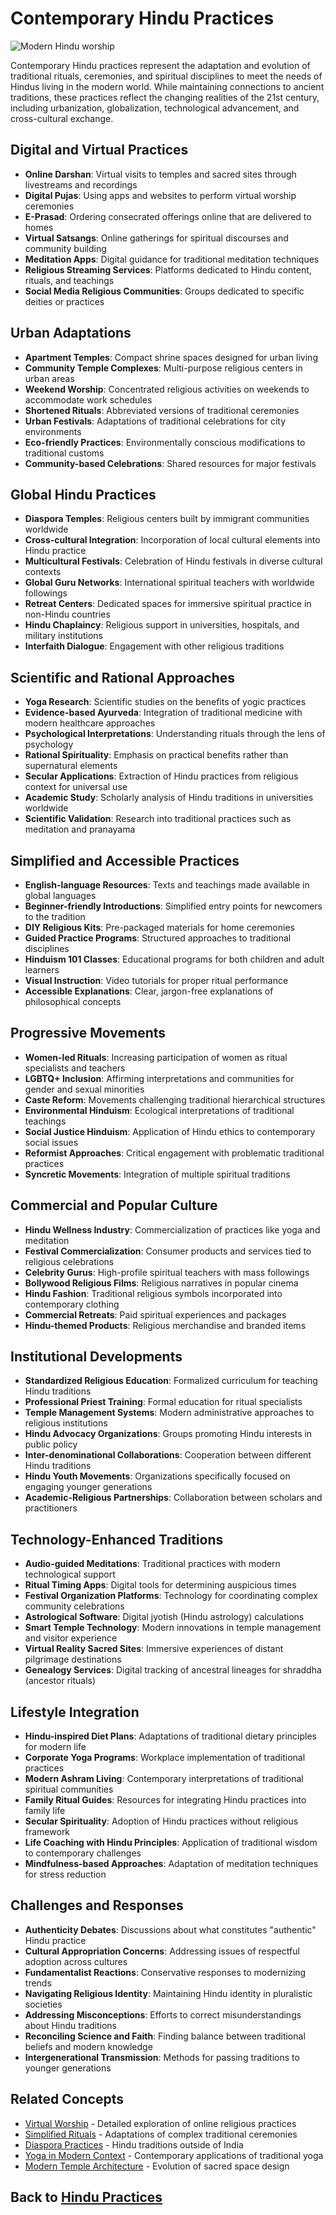 # Contemporary Hindu Practices

![Modern Hindu worship](contemporary_hindu_practice.jpg)

Contemporary Hindu practices represent the adaptation and evolution of traditional rituals, ceremonies, and spiritual disciplines to meet the needs of Hindus living in the modern world. While maintaining connections to ancient traditions, these practices reflect the changing realities of the 21st century, including urbanization, globalization, technological advancement, and cross-cultural exchange.

## Digital and Virtual Practices

- **Online Darshan**: Virtual visits to temples and sacred sites through livestreams and recordings
- **Digital Pujas**: Using apps and websites to perform virtual worship ceremonies
- **E-Prasad**: Ordering consecrated offerings online that are delivered to homes
- **Virtual Satsangs**: Online gatherings for spiritual discourses and community building
- **Meditation Apps**: Digital guidance for traditional meditation techniques
- **Religious Streaming Services**: Platforms dedicated to Hindu content, rituals, and teachings
- **Social Media Religious Communities**: Groups dedicated to specific deities or practices

## Urban Adaptations

- **Apartment Temples**: Compact shrine spaces designed for urban living
- **Community Temple Complexes**: Multi-purpose religious centers in urban areas
- **Weekend Worship**: Concentrated religious activities on weekends to accommodate work schedules
- **Shortened Rituals**: Abbreviated versions of traditional ceremonies
- **Urban Festivals**: Adaptations of traditional celebrations for city environments
- **Eco-friendly Practices**: Environmentally conscious modifications to traditional customs
- **Community-based Celebrations**: Shared resources for major festivals

## Global Hindu Practices

- **Diaspora Temples**: Religious centers built by immigrant communities worldwide
- **Cross-cultural Integration**: Incorporation of local cultural elements into Hindu practice
- **Multicultural Festivals**: Celebration of Hindu festivals in diverse cultural contexts
- **Global Guru Networks**: International spiritual teachers with worldwide followings
- **Retreat Centers**: Dedicated spaces for immersive spiritual practice in non-Hindu countries
- **Hindu Chaplaincy**: Religious support in universities, hospitals, and military institutions
- **Interfaith Dialogue**: Engagement with other religious traditions

## Scientific and Rational Approaches

- **Yoga Research**: Scientific studies on the benefits of yogic practices
- **Evidence-based Ayurveda**: Integration of traditional medicine with modern healthcare approaches
- **Psychological Interpretations**: Understanding rituals through the lens of psychology
- **Rational Spirituality**: Emphasis on practical benefits rather than supernatural elements
- **Secular Applications**: Extraction of Hindu practices from religious context for universal use
- **Academic Study**: Scholarly analysis of Hindu traditions in universities worldwide
- **Scientific Validation**: Research into traditional practices such as meditation and pranayama

## Simplified and Accessible Practices

- **English-language Resources**: Texts and teachings made available in global languages
- **Beginner-friendly Introductions**: Simplified entry points for newcomers to the tradition
- **DIY Religious Kits**: Pre-packaged materials for home ceremonies
- **Guided Practice Programs**: Structured approaches to traditional disciplines
- **Hinduism 101 Classes**: Educational programs for both children and adult learners
- **Visual Instruction**: Video tutorials for proper ritual performance
- **Accessible Explanations**: Clear, jargon-free explanations of philosophical concepts

## Progressive Movements

- **Women-led Rituals**: Increasing participation of women as ritual specialists and teachers
- **LGBTQ+ Inclusion**: Affirming interpretations and communities for gender and sexual minorities
- **Caste Reform**: Movements challenging traditional hierarchical structures
- **Environmental Hinduism**: Ecological interpretations of traditional teachings
- **Social Justice Hinduism**: Application of Hindu ethics to contemporary social issues
- **Reformist Approaches**: Critical engagement with problematic traditional practices
- **Syncretic Movements**: Integration of multiple spiritual traditions

## Commercial and Popular Culture

- **Hindu Wellness Industry**: Commercialization of practices like yoga and meditation
- **Festival Commercialization**: Consumer products and services tied to religious celebrations
- **Celebrity Gurus**: High-profile spiritual teachers with mass followings
- **Bollywood Religious Films**: Religious narratives in popular cinema
- **Hindu Fashion**: Traditional religious symbols incorporated into contemporary clothing
- **Commercial Retreats**: Paid spiritual experiences and packages
- **Hindu-themed Products**: Religious merchandise and branded items

## Institutional Developments

- **Standardized Religious Education**: Formalized curriculum for teaching Hindu traditions
- **Professional Priest Training**: Formal education for ritual specialists
- **Temple Management Systems**: Modern administrative approaches to religious institutions
- **Hindu Advocacy Organizations**: Groups promoting Hindu interests in public policy
- **Inter-denominational Collaborations**: Cooperation between different Hindu traditions
- **Hindu Youth Movements**: Organizations specifically focused on engaging younger generations
- **Academic-Religious Partnerships**: Collaboration between scholars and practitioners

## Technology-Enhanced Traditions

- **Audio-guided Meditations**: Traditional practices with modern technological support
- **Ritual Timing Apps**: Digital tools for determining auspicious times
- **Festival Organization Platforms**: Technology for coordinating complex community celebrations
- **Astrological Software**: Digital jyotish (Hindu astrology) calculations
- **Smart Temple Technology**: Modern innovations in temple management and visitor experience
- **Virtual Reality Sacred Sites**: Immersive experiences of distant pilgrimage destinations
- **Genealogy Services**: Digital tracking of ancestral lineages for shraddha (ancestor rituals)

## Lifestyle Integration

- **Hindu-inspired Diet Plans**: Adaptations of traditional dietary principles for modern life
- **Corporate Yoga Programs**: Workplace implementation of traditional practices
- **Modern Ashram Living**: Contemporary interpretations of traditional spiritual communities
- **Family Ritual Guides**: Resources for integrating Hindu practices into family life
- **Secular Spirituality**: Adoption of Hindu practices without religious framework
- **Life Coaching with Hindu Principles**: Application of traditional wisdom to contemporary challenges
- **Mindfulness-based Approaches**: Adaptation of meditation techniques for stress reduction

## Challenges and Responses

- **Authenticity Debates**: Discussions about what constitutes "authentic" Hindu practice
- **Cultural Appropriation Concerns**: Addressing issues of respectful adoption across cultures
- **Fundamentalist Reactions**: Conservative responses to modernizing trends
- **Navigating Religious Identity**: Maintaining Hindu identity in pluralistic societies
- **Addressing Misconceptions**: Efforts to correct misunderstandings about Hindu traditions
- **Reconciling Science and Faith**: Finding balance between traditional beliefs and modern knowledge
- **Intergenerational Transmission**: Methods for passing traditions to younger generations

## Related Concepts

- [Virtual Worship](./virtual_worship.md) - Detailed exploration of online religious practices
- [Simplified Rituals](./simplified_rituals.md) - Adaptations of complex traditional ceremonies
- [Diaspora Practices](./diaspora_practices.md) - Hindu traditions outside of India
- [Yoga in Modern Context](./yoga_paths.md) - Contemporary applications of traditional yoga
- [Modern Temple Architecture](./temple_architecture.md) - Evolution of sacred space design

## Back to [Hindu Practices](./README.md)
